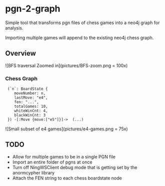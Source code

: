 # pgn-2-graph
Simple tool that transforms pgn files of chess games into a neo4j graph for analysis.

Importing multiple games will append to the existing neo4j chess graph.

## Overview
![BFS traversal Zoomed in](pictures/BFS-zoom.png = 100x)

### Chess Graph 
```
 (`n`: BoardState {
    moveNumber: n,
    lastMove: "e4",
    fen: "...",
    totalGames: 10,
    whiteWinCnt: 4,
    blackWinCnt: 3
 }) -[:Move {move:["e5"]}]->  (...)
 ```
![Small subset of e4 games](pictures/e4-games.png = 75x)


## TODO
- Allow for multiple games to be in a single PGN file
- Import an entire folder of pgns at once
- Turn off NingWSClient debug mode that is getting set by the anormcypher library
- Attach the FEN string to each chess boardstate node


